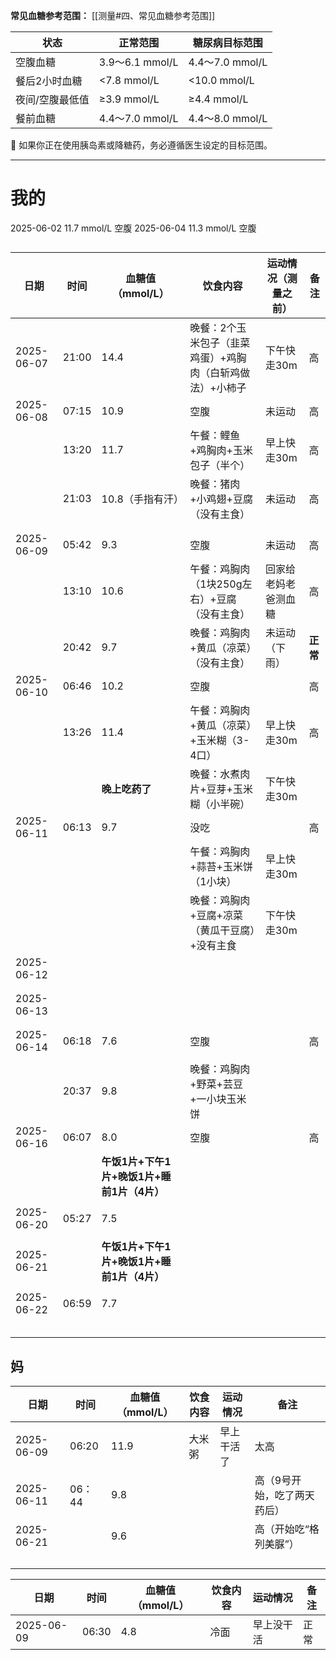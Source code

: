 **常见血糖参考范围：**
[[测量#四、常见血糖参考范围]]

| 状态       | 正常范围           | 糖尿病目标范围        |
| -------- | -------------- | -------------- |
| 空腹血糖     | 3.9～6.1 mmol/L | 4.4～7.0 mmol/L |
| 餐后2小时血糖  | <7.8 mmol/L    | <10.0 mmol/L   |
| 夜间/空腹最低值 | ≥3.9 mmol/L    | ≥4.4 mmol/L    |
| 餐前血糖     | 4.4～7.0 mmol/L | 4.4～8.0 mmol/L |
📌 如果你正在使用胰岛素或降糖药，务必遵循医生设定的目标范围。

---
# 我的
2025-06-02 11.7 mmol/L 空腹
2025-06-04 11.3 mmol/L 空腹

## 

| 日期         | 时间    | 血糖值（mmol/L）                 | 饮食内容                           | 运动情况（测量之前） | 备注     |
| ---------- | ----- | --------------------------- | ------------------------------ | ---------- | ------ |
| 2025-06-07 | 21:00 | 14.4                        | 晚餐：2个玉米包子（韭菜鸡蛋）+鸡胸肉（白斩鸡做法）+小柿子 | 下午快走30m    | 高      |
| 2025-06-08 | 07:15 | 10.9                        | 空腹                             | 未运动        | 高      |
|            | 13:20 | 11.7                        | 午餐：鲤鱼+鸡胸肉+玉米包子（半个）             | 早上快走30m    | 高      |
|            | 21:03 | 10.8（手指有汗）                  | 晚餐：猪肉+小鸡翅+豆腐（没有主食）             | 未运动        | 高      |
|            |       |                             |                                |            |        |
|            |       |                             |                                |            |        |
| 2025-06-09 | 05:42 | 9.3                         | 空腹                             | 未运动        | 高      |
|            | 13:10 | 10.6                        | 午餐：鸡胸肉（1块250g左右）+豆腐（没有主食）      | 回家给老妈老爸测血糖 | 高      |
|            | 20:42 | 9.7                         | 晚餐：鸡胸肉+黄瓜（凉菜）（没有主食）            | 未运动（下雨）    | **正常** |
| 2025-06-10 | 06:46 | 10.2                        | 空腹                             |            | 高      |
|            | 13:26 | 11.4                        | 午餐：鸡胸肉+黄瓜（凉菜）+玉米糊（3-4口）        | 早上快走30m    | 高      |
|            |       | **晚上吃药了**                   | 晚餐：水煮肉片+豆芽+玉米糊（小半碗）            | 下午快走30m    |        |
| 2025-06-11 | 06:13 | 9.7                         | 没吃                             |            | 高      |
|            |       |                             | 午餐：鸡胸肉+蒜苔+玉米饼（1小块）             | 早上快走30m    |        |
|            |       |                             | 晚餐：鸡胸肉+豆腐+凉菜（黄瓜干豆腐）+没有主食       | 下午快走30m    |        |
| 2025-06-12 |       |                             |                                |            |        |
|            |       |                             |                                |            |        |
|            |       |                             |                                |            |        |
| 2025-06-13 |       |                             |                                |            |        |
|            |       |                             |                                |            |        |
|            |       |                             |                                |            |        |
| 2025-06-14 | 06:18 | 7.6                         | 空腹                             |            | 高      |
|            |       |                             |                                |            |        |
|            | 20:37 | 9.8                         | 晚餐：鸡胸肉+野菜+芸豆+一小块玉米饼            |            |        |
| 2025-06-16 | 06:07 | 8.0                         | 空腹                             |            | 高      |
|            |       | **午饭1片+下午1片+晚饭1片+睡前1片（4片）** |                                |            |        |
|            |       |                             |                                |            |        |
| 2025-06-20 | 05:27 | 7.5                         |                                |            |        |
|            |       |                             |                                |            |        |
| 2025-06-21 |       | **午饭1片+下午1片+晚饭1片+睡前1片（4片）** |                                |            |        |
|            |       |                             |                                |            |        |
| 2025-06-22 | 06:59 | 7.7                         |                                |            |        |
|            |       |                             |                                |            |        |
|            |       |                             |                                |            |        |
|            |       |                             |                                |            |        |
|            |       |                             |                                |            |        |
|            |       |                             |                                |            |        |

## 妈

| 日期         | 时间    | 血糖值（mmol/L） | 饮食内容 | 运动情况  | 备注             |
| ---------- | ----- | ----------- | ---- | ----- | -------------- |
| 2025-06-09 | 06:20 | 11.9        | 大米粥  | 早上干活了 | 太高             |
| 2025-06-11 | 06：44 | 9.8         |      |       | 高（9号开始，吃了两天药后） |
| 2025-06-21 |       | 9.6         |      |       | 高（开始吃“格列美脲”）   |
|            |       |             |      |       |                |
|            |       |             |      |       |                |
|            |       |             |      |       |                |
|            |       |             |      |       |                |



| 日期         | 时间    | 血糖值（mmol/L） | 饮食内容 | 运动情况  | 备注  |
| ---------- | ----- | ----------- | ---- | ----- | --- |
| 2025-06-09 | 06:30 | 4.8         | 冷面   | 早上没干活 | 正常  |
